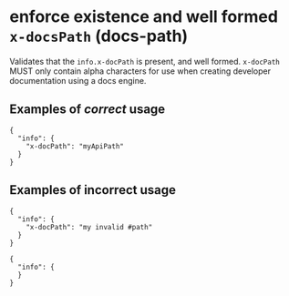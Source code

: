 # enforce existence and well formed `x-docsPath` (docs-path)

Validates that the `info.x-docPath` is present, and well formed.  `x-docPath` MUST only contain alpha characters for use when creating developer documentation using a docs engine.

## Examples of *correct* usage

```
{
  "info": {
    "x-docPath": "myApiPath"
  }
}
```

## Examples of **incorrect** usage

```
{
  "info": {
    "x-docPath": "my invalid #path"
  }
}
```

```
{
  "info": {
  }
}
```